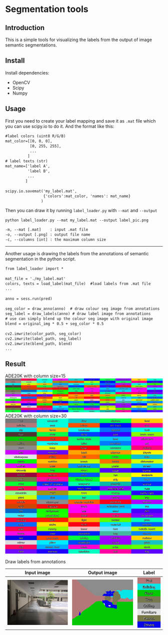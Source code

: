 # Segmentation tools
## Introduction
This is a simple tools for visualizing the labels from the output of image semantic segmentations.
## Install
Install dependencies:
* OpenCV
* Scipy
* Numpy
## Usage
First you need to create your label mapping and save it as `.mat` file which you can use scipy.io to do it. And the format like this:
```python=
#label colors (uint8 R/G/B)
mat_color=[[0, 0, 0],
           [0, 255, 255],
           ...
          ]
# label texts (str)
mat_name=['label A',
          'label B',
          ...
         ]

scipy.io.savemat('my_label.mat', 
                 {'colors':mat_color, 'names': mat_name}
                )
```
Then you can draw it by running `label_loader.py` with `--mat` and `--output`
```
python label_loader.py --mat my_label.mat --output label_pic.png
```

```
-m, --mat [.mat]    : input .mat file 
-o, --output [.png] : output file name
-c, --columns [int] : the maximum column size
```
---

Another usage is drawing the labels from the annotations of semantic segmentation in the python script.

```python=
from label_loader import *

mat_file = './my_label.mat'
colors, texts = load_label(mat_file)  #load labels from .mat file
...

anno = sess.run(pred)

seg_color = draw_anno(anno)  # draw colour seg image from annotations
seg_label = draw_labels(anno) # draw label image from annotations
# use can simply blend up the colour seg image with original image
blend = original_img * 0.5 + seg_color * 0.5 

cv2.imwrite(color_path, seg_color)
cv2.imwrite(label_path, seg_label)
cv2.imwrite(blend_path, blend)
...

```

## Result
ADE20K with column size=15 <br/>
<img src="https://raw.githubusercontent.com/Ending2015a/segmentation_tools/master/ade20k_label_15.png" width="600"></img>
<br/>
ADE20K with column size=30  <br/>
<img src="https://raw.githubusercontent.com/Ending2015a/segmentation_tools/master/ade20k_label_30.png" width="600"></img>
<br/>

Draw labels from annotations 
<br/>

|Input image                |  Output image            |  Label         |
|:-------------------------:|:------------------------:|:--------------:|
|<img src="https://raw.githubusercontent.com/Ending2015a/segmentation_tools/master/image.png" width="300"></img>|<img src="https://raw.githubusercontent.com/Ending2015a/segmentation_tools/master/seg.png" width="300"></img>|<img src="https://raw.githubusercontent.com/Ending2015a/segmentation_tools/master/label.png" width="100"></img>|
